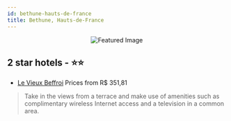 ```yaml
---
id: bethune-hauts-de-france
title: Bethune, Hauts-de-France
---
```


<center><img src="https://i.travelapi.com/hotels/11000000/10540000/10535500/10535444/10bb12cf_b.jpg" alt="Featured Image" /></center>


##  2 star hotels - ⭐️⭐️

-    [Le Vieux Beffroi](https://us.hurb.com/hotels/bethune/le-vieux-beffroi-JNP-JP688060?cmp=18055) Prices from R$ 351,81
   > Take in the views from a terrace and make use of amenities such as complimentary wireless Internet access and a television in a common area.
